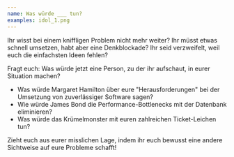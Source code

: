 ```yaml
---
name: Was würde ___ tun?
examples: idol_1.png
---
```

Ihr wisst bei einem kniffligen Problem nicht mehr weiter?
Ihr müsst etwas schnell umsetzen, habt aber eine Denkblockade?
Ihr seid verzweifelt, weil euch die einfachsten Ideen fehlen?

Fragt euch: Was würde jetzt eine Person, zu der ihr aufschaut, in eurer Situation machen?

- Was würde Margaret Hamilton über eure "Herausforderungen" bei der Umsetzung von zuverlässiger Software sagen?
- Wie würde James Bond die Performance-Bottlenecks mit der Datenbank eliminieren?
- Was würde das Krümelmonster mit euren zahlreichen Ticket-Leichen tun?

Zieht euch aus eurer misslichen Lage, indem ihr euch bewusst eine andere Sichtweise auf eure Probleme schafft!
